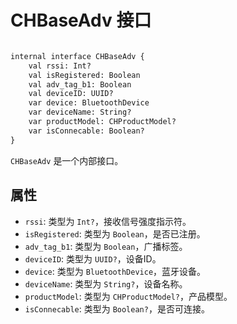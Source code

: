 # CHBaseAdv 接口
```svg

internal interface CHBaseAdv {
    val rssi: Int?
    val isRegistered: Boolean
    val adv_tag_b1: Boolean
    val deviceID: UUID?
    var device: BluetoothDevice
    var deviceName: String?
    var productModel: CHProductModel?
    var isConnecable: Boolean?
}
```


`CHBaseAdv` 是一个内部接口。

## 属性

- `rssi`: 类型为 `Int?`，接收信号强度指示符。
- `isRegistered`: 类型为 `Boolean`，是否已注册。
- `adv_tag_b1`: 类型为 `Boolean`，广播标签。
- `deviceID`: 类型为 `UUID?`，设备ID。
- `device`: 类型为 `BluetoothDevice`，蓝牙设备。
- `deviceName`: 类型为 `String?`，设备名称。
- `productModel`: 类型为 `CHProductModel?`，产品模型。
- `isConnecable`: 类型为 `Boolean?`，是否可连接。
